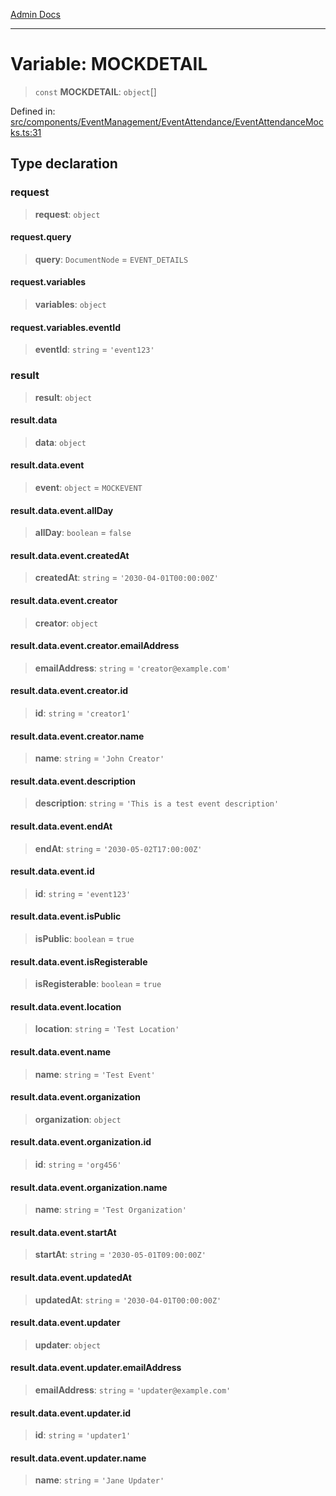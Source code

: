 [Admin Docs](/)

***

# Variable: MOCKDETAIL

> `const` **MOCKDETAIL**: `object`[]

Defined in: [src/components/EventManagement/EventAttendance/EventAttendanceMocks.ts:31](https://github.com/PalisadoesFoundation/talawa-admin/blob/main/src/components/EventManagement/EventAttendance/EventAttendanceMocks.ts#L31)

## Type declaration

### request

> **request**: `object`

#### request.query

> **query**: `DocumentNode` = `EVENT_DETAILS`

#### request.variables

> **variables**: `object`

#### request.variables.eventId

> **eventId**: `string` = `'event123'`

### result

> **result**: `object`

#### result.data

> **data**: `object`

#### result.data.event

> **event**: `object` = `MOCKEVENT`

#### result.data.event.allDay

> **allDay**: `boolean` = `false`

#### result.data.event.createdAt

> **createdAt**: `string` = `'2030-04-01T00:00:00Z'`

#### result.data.event.creator

> **creator**: `object`

#### result.data.event.creator.emailAddress

> **emailAddress**: `string` = `'creator@example.com'`

#### result.data.event.creator.id

> **id**: `string` = `'creator1'`

#### result.data.event.creator.name

> **name**: `string` = `'John Creator'`

#### result.data.event.description

> **description**: `string` = `'This is a test event description'`

#### result.data.event.endAt

> **endAt**: `string` = `'2030-05-02T17:00:00Z'`

#### result.data.event.id

> **id**: `string` = `'event123'`

#### result.data.event.isPublic

> **isPublic**: `boolean` = `true`

#### result.data.event.isRegisterable

> **isRegisterable**: `boolean` = `true`

#### result.data.event.location

> **location**: `string` = `'Test Location'`

#### result.data.event.name

> **name**: `string` = `'Test Event'`

#### result.data.event.organization

> **organization**: `object`

#### result.data.event.organization.id

> **id**: `string` = `'org456'`

#### result.data.event.organization.name

> **name**: `string` = `'Test Organization'`

#### result.data.event.startAt

> **startAt**: `string` = `'2030-05-01T09:00:00Z'`

#### result.data.event.updatedAt

> **updatedAt**: `string` = `'2030-04-01T00:00:00Z'`

#### result.data.event.updater

> **updater**: `object`

#### result.data.event.updater.emailAddress

> **emailAddress**: `string` = `'updater@example.com'`

#### result.data.event.updater.id

> **id**: `string` = `'updater1'`

#### result.data.event.updater.name

> **name**: `string` = `'Jane Updater'`
